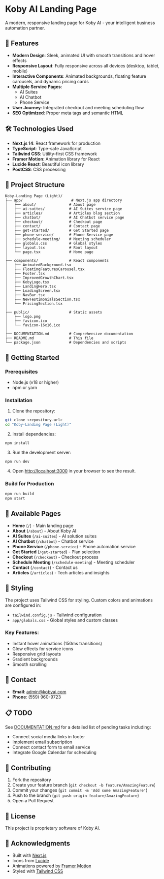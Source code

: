 # Koby AI Landing Page

A modern, responsive landing page for Koby AI - your intelligent business automation partner.

## 🚀 Features

- **Modern Design**: Sleek, animated UI with smooth transitions and hover effects
- **Responsive Layout**: Fully responsive across all devices (desktop, tablet, mobile)
- **Interactive Components**: Animated backgrounds, floating feature carousels, and dynamic pricing cards
- **Multiple Service Pages**: 
  - AI Suites
  - AI Chatbot
  - Phone Service
- **User Journey**: Integrated checkout and meeting scheduling flow
- **SEO Optimized**: Proper meta tags and semantic HTML

## 🛠️ Technologies Used

- **Next.js 14**: React framework for production
- **TypeScript**: Type-safe JavaScript
- **Tailwind CSS**: Utility-first CSS framework
- **Framer Motion**: Animation library for React
- **Lucide React**: Beautiful icon library
- **PostCSS**: CSS processing

## 📁 Project Structure

```
Koby-Landing Page (Light)/
├── app/                      # Next.js app directory
│   ├── about/               # About page
│   ├── ai-suites/           # AI Suites service page
│   ├── articles/            # Articles blog section
│   ├── chatbot/             # AI Chatbot service page
│   ├── checkout/            # Checkout page
│   ├── contact/             # Contact page
│   ├── get-started/         # Get Started page
│   ├── phone-service/       # Phone Service page
│   ├── schedule-meeting/    # Meeting scheduler
│   ├── globals.css          # Global styles
│   ├── layout.tsx           # Root layout
│   └── page.tsx             # Home page
│
├── components/              # React components
│   ├── AnimatedBackground.tsx
│   ├── FloatingFeaturesCarousel.tsx
│   ├── Footer.tsx
│   ├── ImprovedGrowthChart.tsx
│   ├── KobyLogo.tsx
│   ├── LandingHero.tsx
│   ├── LoadingScreen.tsx
│   ├── NavBar.tsx
│   ├── NewTestimonialsSection.tsx
│   └── PricingSection.tsx
│
├── public/                  # Static assets
│   ├── logo.png
│   ├── favicon.ico
│   └── favicon-16x16.ico
│
├── DOCUMENTATION.md         # Comprehensive documentation
├── README.md                # This file
└── package.json             # Dependencies and scripts
```

## 🚀 Getting Started

### Prerequisites

- Node.js (v18 or higher)
- npm or yarn

### Installation

1. Clone the repository:
```bash
git clone <repository-url>
cd "Koby-Landing Page (Light)"
```

2. Install dependencies:
```bash
npm install
```

3. Run the development server:
```bash
npm run dev
```

4. Open [http://localhost:3000](http://localhost:3000) in your browser to see the result.

### Build for Production

```bash
npm run build
npm start
```

## 📝 Available Pages

- **Home** (`/`) - Main landing page
- **About** (`/about`) - About Koby AI
- **AI Suites** (`/ai-suites`) - AI solution suites
- **AI Chatbot** (`/chatbot`) - Chatbot service
- **Phone Service** (`/phone-service`) - Phone automation service
- **Get Started** (`/get-started`) - Plan selection
- **Checkout** (`/checkout`) - Checkout process
- **Schedule Meeting** (`/schedule-meeting`) - Meeting scheduler
- **Contact** (`/contact`) - Contact us
- **Articles** (`/articles`) - Tech articles and insights

## 🎨 Styling

The project uses Tailwind CSS for styling. Custom colors and animations are configured in:
- `tailwind.config.js` - Tailwind configuration
- `app/globals.css` - Global styles and custom classes

### Key Features:
- Instant hover animations (150ms transitions)
- Glow effects for service icons
- Responsive grid layouts
- Gradient backgrounds
- Smooth scrolling

## 📧 Contact

- **Email**: admin@kobyai.com
- **Phone**: (559) 960-9723

## 📋 TODO

See [DOCUMENTATION.md](./DOCUMENTATION.md) for a detailed list of pending tasks including:
- Connect social media links in footer
- Implement email subscription
- Connect contact form to email service
- Integrate Google Calendar for scheduling

## 🤝 Contributing

1. Fork the repository
2. Create your feature branch (`git checkout -b feature/AmazingFeature`)
3. Commit your changes (`git commit -m 'Add some AmazingFeature'`)
4. Push to the branch (`git push origin feature/AmazingFeature`)
5. Open a Pull Request

## 📄 License

This project is proprietary software of Koby AI.

## 🙏 Acknowledgments

- Built with [Next.js](https://nextjs.org/)
- Icons from [Lucide](https://lucide.dev/)
- Animations powered by [Framer Motion](https://www.framer.com/motion/)
- Styled with [Tailwind CSS](https://tailwindcss.com/)
